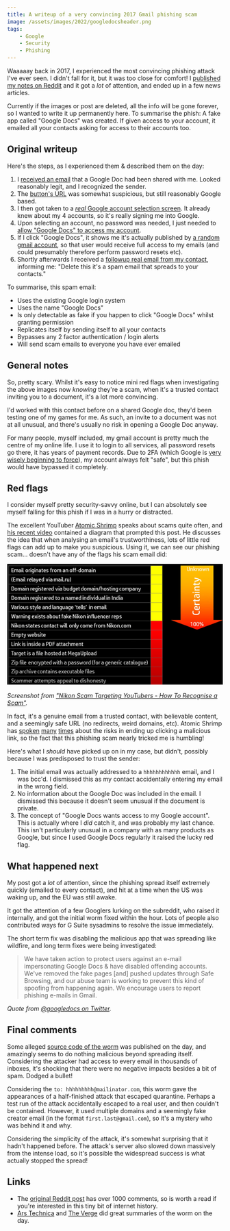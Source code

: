 ```yaml
---
title: A writeup of a very convincing 2017 Gmail phishing scam
image: /assets/images/2022/googledocsheader.png
tags:
    - Google
    - Security
    - Phishing
---
```


Waaaaay back in 2017, I experienced the most convincing phishing attack I've ever seen. I didn't fall for it, but it was too close for comfort! I [published my notes on Reddit](https://www.reddit.com/r/google/comments/692cr4/new_google_docs_phishing_scam_almost_undetectable/) and it got a *lot* of attention, and ended up in a few news articles. 

Currently if the images or post are deleted, all the info will be gone forever, so I wanted to write it up permanently here. To summarise the phish: A fake app called "Google Docs" was created. If given access to your account, it emailed all your contacts asking for access to their accounts too.

## Original writeup

Here's the steps, as I experienced them & described them on the day:

1. I [received an email](/assets/images/2022/googledoc1.png) that a Google Doc had been shared with me. Looked reasonably legit, and I recognized the sender.
2. The [button's URL](/assets/images/2022/googledoc2.png) was somewhat suspicious, but still reasonably Google based.
3. I then got taken to a [*real* Google account selection screen](/assets/images/2022/googledoc3.png). It already knew about my 4 accounts, so it's really signing me into Google.
4. Upon selecting an account, no password was needed, I just needed to [allow "Google Docs" to access my account](/assets/images/2022/googledoc4.png).
5. If I click "Google Docs", it shows me it's actually published by [a random gmail account](/assets/images/2022/googledoc5.png), so that user would receive full access to my emails (and could presumably therefore perform password resets etc).
6. Shortly afterwards I received a [followup real email from my contact](/assets/images/2022/googledoc6.png), informing me: "Delete this it's a spam email that spreads to your contacts."

To summarise, this spam email:

* Uses the existing Google login system
* Uses the name "Google Docs"
* Is only detectable as fake if you happen to click "Google Docs" whilst granting permission
* Replicates itself by sending itself to all your contacts
* Bypasses any 2 factor authentication / login alerts
* Will send scam emails to everyone you have ever emailed

## General notes

So, pretty scary. Whilst it's easy to notice mini red flags when investigating the above images now *knowing* they're a scam, when it's a trusted contact inviting you to a document, it's a lot more convincing. 

I'd worked with this contact before on a shared Google doc, they'd been testing one of my games for me. As such, an invite to a document was not at all unusual, and there's usually no risk in opening a Google Doc anyway.

For many people, myself included, my gmail account is pretty much the centre of my online life. I use it to login to all services, all password resets go there, it has years of payment records. Due to 2FA (which Google is [very wisely beginning to force](https://arstechnica.com/gadgets/2021/11/google-wants-every-account-to-use-2fa-starts-auto-enrolling-users/)), my account always felt "safe", but this phish would have bypassed it completely. 

## Red flags

I consider myself pretty security-savvy online, but I can absolutely see myself falling for this phish if I was in a hurry or distracted. 

The excellent YouTuber [Atomic Shrimp](https://www.youtube.com/channel/UCSl5Uxu2LyaoAoMMGp6oTJA) speaks about scams quite often, and [his recent video](https://www.youtube.com/watch?v=R1wH0TDpmYQ) contained a diagram that prompted this post. He discusses the idea that when analysing an email's trustworthiness, lots of little red flags can add up to make you suspicious. Using it, we can see our phishing scam... doesn't have any of the flags his scam email did:

[![](/assets/images/2022/googledocatomicshrimp.png)](/assets/images/2022/googledocatomicshrimp.png)

*Screenshot from ["Nikon Scam Targeting YouTubers - How To Recognise a Scam"](https://www.youtube.com/watch?v=R1wH0TDpmYQ?t=684).*

In fact, it's a genuine email from a trusted contact, with believable content, and a seemingly safe URL (no redirects, weird domains, etc). Atomic Shrimp has [spoken](https://www.youtube.com/watch?v=Z2tDAqifAXw) [many](https://www.youtube.com/watch?v=gqhPkeXMeh0) [times](https://www.youtube.com/watch?v=LnxKpQRW2jU) about the risks in ending up clicking a malicious link, so the fact that this phishing scam nearly tricked me is humbling!

Here's what I *should* have picked up on in my case, but didn't, possibly because I was predisposed to trust the sender:
1. The initial email was actually addressed to a `hhhhhhhhhhhh` email, and I was bcc'd. I dismissed this as my contact accidentally entering my email in the wrong field.
2. No information about the Google Doc was included in the email. I dismissed this because it doesn't seem unusual if the document is private.
3. The concept of "Google Docs wants access to my Google account". This is actually where I *did* catch it, and was probably my last chance. This isn't particularly unusual in a company with as many products as Google, but since I used Google Docs regularly it raised the lucky red flag.

## What happened next

My post got a *lot* of attention, since the phishing spread itself extremely quickly (emailed to every contact), and hit at a time when the US was waking up, and the EU was still awake. 

It got the attention of a few Googlers lurking on the subreddit, who raised it internally, and got the initial worm fixed within the hour. Lots of people also contributed ways for G Suite sysadmins to resolve the issue immediately.

The short term fix was disabling the malicious app that was spreading like wildfire, and long term fixes were being investigated:

> We have taken action to protect users against an e-mail impersonating Google Docs & have disabled offending accounts. We've removed the fake pages [and] pushed updates through Safe Browsing, and our abuse team is working to prevent this kind of spoofing from happening again. We encourage users to report phishing e-mails in Gmail.

*Quote from [@googledocs on Twitter](https://twitter.com/googledocs/status/859878989250215937).*

## Final comments

Some alleged [source code of the worm](https://pastebin.com/EKdKamFq) was published on the day, and amazingly seems to do nothing malicious beyond spreading itself. Considering the attacker had access to every email in thousands of inboxes, it's shocking that there were no negative impacts besides a bit of spam. Dodged a bullet!

Considering the `to: hhhhhhhhh@mailinator.com`, this worm gave the appearances of a half-finished attack that escaped quarantine. Perhaps a test run of the attack accidentally escaped to a real user, and then couldn't be contained. However, it used multiple domains and a seemingly fake creator email (in the format `first.last@gmail.com`), so it's a mystery who was behind it and why.

Considering the simplicity of the attack, it's somewhat surprising that it hadn't happened before. The attack's server also slowed down massively from the intense load, so it's possible the widespread success is what actually stopped the spread!

## Links

* The [original Reddit post](https://old.reddit.com/r/google/comments/692cr4/new_google_docs_phishing_scam_almost_undetectable/) has over 1000 comments, so is worth a read if you're interested in this tiny bit of internet history. 
* [Ars Technica](https://arstechnica.com/information-technology/2017/05/dont-trust-oauth-why-the-google-docs-worm-was-so-convincing/) and [The Verge](https://www.theverge.com/2017/5/3/15534768/google-docs-phishing-attack-share-this-document-with-you-spam) did great summaries of the worm on the day.